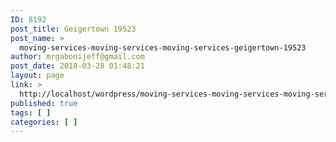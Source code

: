 ```yaml
---
ID: 8192
post_title: Geigertown 19523
post_name: >
  moving-services-moving-services-moving-services-geigertown-19523
author: mrgabonijeff@gmail.com
post_date: 2018-03-28 01:48:21
layout: page
link: >
  http://localhost/wordpress/moving-services-moving-services-moving-services-geigertown-19523/
published: true
tags: [ ]
categories: [ ]
---
```

